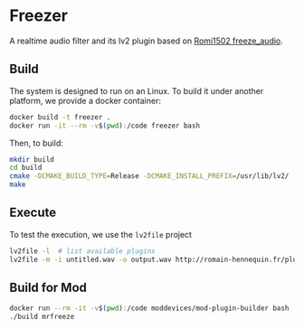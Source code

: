 # Freezer
A realtime audio filter and its lv2 plugin based on
[Romi1502 freeze_audio](https://github.com/romi1502/freeze_audio).

## Build

The system is designed to run on an Linux. To build it under another platform,
we provide a docker container:
```bash
docker build -t freezer .
docker run -it --rm -v$(pwd):/code freezer bash
```

Then, to build:
```bash
mkdir build
cd build
cmake -DCMAKE_BUILD_TYPE=Release -DCMAKE_INSTALL_PREFIX=/usr/lib/lv2/ ..
make
```

## Execute

To test the execution, we use the `lv2file` project
```bash
lv2file -l  # list available plugins
lv2file -m -i untitled.wav -o output.wav http://romain-hennequin.fr/plugins/mod-devel/Freeze
```

## Build for Mod

```bash
docker run --rm -it -v$(pwd):/code moddevices/mod-plugin-builder bash
./build mrfreeze
```
